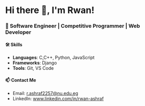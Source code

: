 # Hi there 👋, I'm Rwan!  
### 🚀 Software Engineer | Competitive Programmer | Web Developer  

#### 🛠 Skills  
- **Languages**: C,C++, Python, JavaScript  
- **Frameworks**: Django 
- **Tools**: Git, VS Code
#### 📫 Contact Me  
- Email: r.ashraf2257@nu.edu.eg 
- LinkedIn: www.linkedin.com/in/rwan-ashraf  
